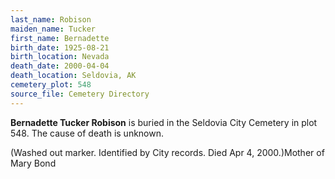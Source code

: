 ```yaml
---
last_name: Robison
maiden_name: Tucker
first_name: Bernadette
birth_date: 1925-08-21
birth_location: Nevada
death_date: 2000-04-04
death_location: Seldovia, AK
cemetery_plot: 548
source_file: Cemetery Directory
---
```

**Bernadette Tucker  Robison** is buried in the Seldovia City Cemetery in plot 548.  The cause of death is unknown.

(Washed out marker. Identified by City records. Died Apr 4, 2000.)Mother of Mary Bond


